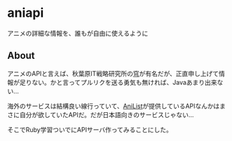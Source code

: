 # aniapi
アニメの詳細な情報を、誰もが自由に使えるように


## About
アニメのAPIと言えば、秋葉原IT戦略研究所の[穹](https://github.com/Project-ShangriLa/sora-playframework-scala)が有名だが、正直申し上げて情報が足りない。かと言ってプルリクを送る勇気も無ければ、Javaあまり出来ない...

海外のサービスは結構良い線行っていて、[AniList](https://anilist.co/)が提供しているAPIなんかはまさに自分が欲していたAPIだ。だが日本語向きのサービスじゃない...

そこでRuby学習ついでにAPIサーバ作ってみることにした。
